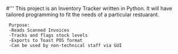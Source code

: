 #''' This project is an Inventory Tracker written in Python.
     It will have tailored programming to fit the needs of a
     particular restuarant.

     Purpose:
     -Reads Scanned Invoices
     -Tracks and flags stock levels
     -Exports to Toast POS format
     -Can be used by non-technical staff via GUI

     
